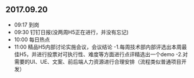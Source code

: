 ## 2017.09.20
* 09:17 到岗
* 09:30 钉钉日报(没两周H5正在进行，并没有忘记)
* 10:00 每日热点
* 11:00 精品H5内部讨论实施会议，会议结论
-1.每周技术部内部评选出本周最佳H5，并进行投票对可执行性、难度等方面进行点评精选出一个demo
-2.对需要的UI、UE、文案、前后端人力资源进行合理安排（流程类似普通项目开发）

